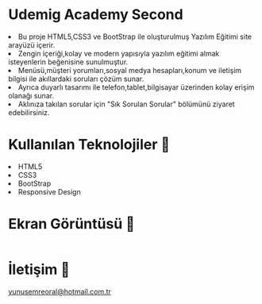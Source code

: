 # Udemig Academy Second
<li>Bu proje HTML5,CSS3 ve BootStrap ile oluşturulmuş Yazılım Eğitimi site arayüzü içerir.</li>
<li>Zengin içeriği,kolay ve modern yapısıyla yazılım eğitimi almak isteyenlerin beğenisine sunulmuştur.</li>
<li>Menüsü,müşteri yorumları,sosyal medya hesapları,konum ve iletişim bilgisi ile akıllardaki soruları çözüm sunar.</li>
<li>Ayrıca duyarlı tasarımı ile telefon,tablet,bilgisayar üzerinden kolay erişim olanağı sunar.</li>
<li>Aklınıza takılan sorular için "Sık Sorulan Sorular" bölümünü ziyaret edebilirsiniz.</li>

# Kullanılan Teknolojiler 🎨

<li>HTML5</li>
<li>CSS3</li>
<li>BootStrap</li>
<li>Responsive Design</li>

# Ekran Görüntüsü 🎥
<img src="" width="auto">

# İletişim 📩
yunusemreoral@hotmail.com.tr
